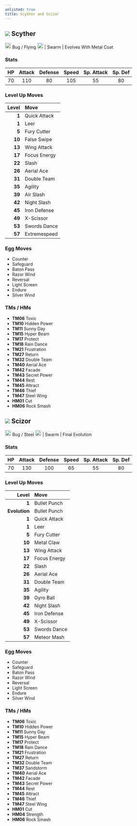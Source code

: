 ```yaml
---
unlisted: true
title: Scyther and Scizor
---
```

## ![](https://serebii.net/emerald/pokemon/123.png) Scyther
<img src="https://archives.bulbagarden.net/media/upload/thumb/9/9c/Bug_icon_SwSh.png/64px-Bug_icon_SwSh.png" width="20px" height="20px"> Bug / Flying <img src="https://archives.bulbagarden.net/media/upload/thumb/b/b5/Flying_icon_SwSh.png/64px-Flying_icon_SwSh.png" width="20px" height="20px"> | Swarm | Evolves With Metal Coat

### Stats

| HP | Attack | Defense | Speed | Sp. Attack | Sp. Def |
|:---:|:---:|:---:|:---:|:---:|:---:|
| 70 | 110 | 80 | 105 | 55 | 80 |

### Level Up Moves

| Level | Move |
|---:|:---|
| **1** | Quick Attack |
| **1** | Leer |
| **5** | Fury Cutter |
| **10** | False Swipe |
| **13** | Wing Attack |
| **17** | Focus Energy |
| **22** | Slash |
| **26** | Aerial Ace |
| **31** | Double Team |
| **35** | Agility |
| **39** | Air Slash |
| **42** | Night Slash |
| **45** | Iron Defense |
| **49** | X-Scissor |
| **53** | Swords Dance |
| **57** | Extremespeed |

### Egg Moves
- Counter
- Safeguard
- Baton Pass
- Razor Wind
- Reversal
- Light Screen
- Endure
- Silver Wind

### TMs / HMs
- **TM06** Toxic
- **TM10** Hidden Power
- **TM11** Sunny Day
- **TM15** Hyper Beam
- **TM17** Protect
- **TM18** Rain Dance
- **TM21** Frustration
- **TM27** Return
- **TM32** Double Team
- **TM40** Aerial Ace
- **TM42** Facade
- **TM43** Secret Power
- **TM44** Rest
- **TM45** Attract
- **TM46** Thief
- **TM47** Steel Wing
- **HM01** Cut
- **HM06** Rock Smash

## ![](https://serebii.net/emerald/pokemon/212.png) Scizor
<img src="https://archives.bulbagarden.net/media/upload/thumb/9/9c/Bug_icon_SwSh.png/64px-Bug_icon_SwSh.png" width="20px" height="20px"> Bug / Steel <img src="https://archives.bulbagarden.net/media/upload/thumb/0/09/Steel_icon_SwSh.png/64px-Steel_icon_SwSh.png" width="20px" height="20px"> | Swarm | Final Evolution

### Stats

| HP | Attack | Defense | Speed | Sp. Attack | Sp. Def |
|:---:|:---:|:---:|:---:|:---:|:---:|
| 70 | 130 | 100 | 65 | 55 | 80 |

### Level Up Moves

| Level | Move |
|---:|:---|
| **1** | Bullet Punch |
| **Evolution** | Bullet Punch |
| **1** | Quick Attack |
| **1** | Leer |
| **5** | Fury Cutter |
| **10** | Metal Claw |
| **13** | Wing Attack |
| **17** | Focus Energy |
| **22** | Slash |
| **26** | Aerial Ace |
| **31** | Double Team |
| **35** | Agility |
| **39** | Gyro Ball |
| **42** | Night Slash |
| **45** | Iron Defense |
| **49** | X-Scissor |
| **53** | Swords Dance |
| **57** | Meteor Mash |

### Egg Moves
- Counter
- Safeguard
- Baton Pass
- Razor Wind
- Reversal
- Light Screen
- Endure
- Silver Wind

### TMs / HMs
- **TM06** Toxic
- **TM10** Hidden Power
- **TM11** Sunny Day
- **TM15** Hyper Beam
- **TM17** Protect
- **TM18** Rain Dance
- **TM21** Frustration
- **TM27** Return
- **TM32** Double Team
- **TM37** Sandstorm
- **TM40** Aerial Ace
- **TM42** Facade
- **TM43** Secret Power
- **TM44** Rest
- **TM45** Attract
- **TM46** Thief
- **TM47** Steel Wing
- **HM01** Cut
- **HM04** Strength
- **HM06** Rock Smash